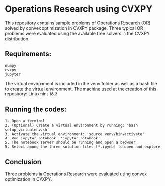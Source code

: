# Operations Research using CVXPY
This repository contains sample problems of Operations Research (OR) solved by convex optimization in CVXPY package.
Three typical OR problems were evaluated using the available free solvers in the CVXPY distribution. 

## Requirements:
    numpy
    cvxpy
    jupyter

The virtual environment is included in the venv folder as well as a bash file to create the virtual environment.
The machine used at the creation of this repository: Linuxmint 18.3

## Running the codes:
    1. Open a terminal
    2. (Optional) Create a virtual environment by running: 'bash setup_virtualenv.sh'
    3. Activate the virtual environment: 'source venv/bin/activate'
    4. Run jupyter notebook: 'jupyter notebook'
    5. The notebook server should be running and open a browser
    5. Select among the three solution files [*.ipynb] to open and explore
    
## Conclusion
Three problems in Operations Research were evaluated using convex optimization in CVXPY.